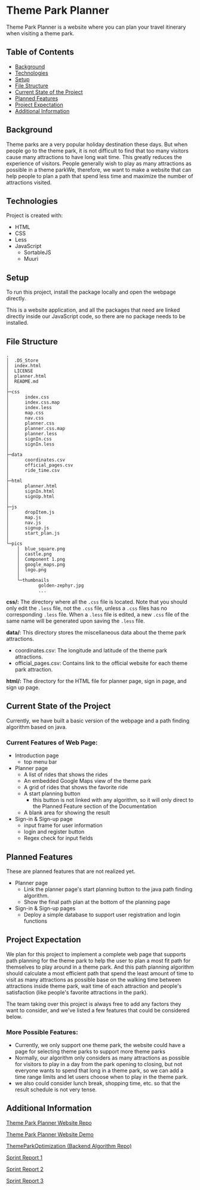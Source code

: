 # Theme Park Planner

Theme Park Planner is a website where you can plan your travel itinerary when visiting a theme park.

## Table of Contents

* [Background](#background)
* [Technologies](#technologies)
* [Setup](#setup)
* [File Structure](#file-Structure)
* [Current State of the Project](#current-state-of-the-project)
* [Planned Features](#planned-features)
* [Project Expectation](#project-expectation)
* [Additional Information](#additional-information)

## Background

Theme parks are a very popular holiday destination these days. But when people go to the theme park, it is not difficult to find that too many visitors cause many attractions to have long wait time. This greatly reduces the experience of visitors. People generally wish to play as many attractions as possible in a theme parkWe, therefore, we want to make a website that can help people to plan a path that spend less time and maximize the number of attractions visited.

## Technologies

Project is created with:

- HTML
- CSS
- Less
- JavaScript
    - SortableJS
    - Muuri

## Setup

To run this project, install the package locally and open the webpage directly.

This is a website application, and all the packages that need are linked directly inside our JavaScript code, so there are no package needs to be installed.

## File Structure

```text
.                                   
│  .DS_Store                          
│  index.html                         
│  LICENSE                            
│  planner.html                       
│  README.md                                      
│                                     
├─css
│      index.css
│      index.css.map
│      index.less
│      map.css
│      nav.css
│      planner.css
│      planner.css.map
│      planner.less
│      signIn.css
│      signIn.less
│
├─data
│      coordinates.csv
│      official_pages.csv
│      ride_time.csv
│
├─html
│      planner.html
│      signIn.html
│      signUp.html
│
├─js
│      dropItem.js
│      map.js
│      nav.js
│      signup.js
│      start_plan.js
│
└─pics
    │  blue_square.png
    │  castle.png
    │  Component 1.png
    │  google_maps.png
    │  logo.png
    │
    └─thumbnails
            golden-zephyr.jpg
            ...

```

**css/:** The directory where all the `.css` file is located. Note that you should only edit the `.less` file, not the `.css`
file, unless a `.css` files has no corresponding `.less` file. When a `.less` file is edited, a new `.css` file of the same name
will be generated upon saving the `.less` file.

**data/**: This directory stores the miscellaneous data about the theme park attractions.
  - coordinates.csv: The longitude and latitude of the theme park attractions.
  - official_pages.csv: Contains link to the official website for each theme park attraction.

**html/:** The directory for the HTML file for planner page, sign in page, and sign up page.

## Current State of the Project

Currently, we have built a basic version of the webpage and a path finding algorithm based on java.

### Current Features of Web Page:

- Introduction page
    - top menu bar
- Planner page
    - A list of rides that shows the rides
    - An embedded Google Maps view of the theme park
    - A grid of rides that shows the favorite ride
    - A start planning button
        - this button is not linked with any algorithm, so it will only direct to the Planned Feature section of the Documentation
    - A blank area for showing the result
- Sign-in & Sign-up page
    - input frame for user information
    - login and register button
    - Regex check for input fields

## Planned Features

These are planned features that are not realized yet.
- Planner page
    - Link the planner page's start planning button to the java path finding algorithm.
    - Show the final path plan at the bottom of the planning page
- Sign-in & Sign-up pages
    - Deploy a simple database to support user registration and login functions

## Project Expectation

We plan for this project to implement a complete web page that supports path planning for the theme park to help the user to plan a most fit path for themselves to play around in a theme park. And this path planning algorithm should calculate a most efficient path that spend the least amount of time to visit as many attractions as possible base on the walking time between attractions inside theme park, wait time of each attraction and people's satisfaction (like people's favorite attractions in the park).

The team taking over this project is always free to add any factors they want to consider, and we've listed a few features that could be considered below.
### More Possible Features:
- Currently, we only support one theme park, the website could have a page for selecting theme parks to support more theme parks
- Normally, our algorithm only considers as many attractions as possible for visitors to play in a day from the park opening to closing, but not everyone wants to spend that long in a theme park, so we can add a time range limits and let users choose when to play in the theme park.
- we also could consider lunch break, shopping time, etc. so that the result schedule is not very tense.


## Additional Information

[Theme Park Planner Website Repo](https://github.com/RyanLiu2015/theme-park-planner)

[Theme Park Planner Website Demo](https://ryanliu2015.github.io/theme-park-planner/)

[ThemeParkOptimization (Backend Algorithm Repo)](https://github.com/gabrieldamotta/ThemeParkOptimization)

[Sprint Report 1](https://docs.google.com/document/d/1FenCx4UJEoytXLPMLJIsms-n5jz_mVhPRhcTN2iXSBQ/edit?usp=sharing)

[Sprint Report 2](https://docs.google.com/document/d/1LhulByOiTFEF6lzEY3AnQx7TR2efVtl2glJYrjZN6xk/edit?usp=sharing)

[Sprint Report 3](https://docs.google.com/document/d/1ywo-iODJaAFMimAEiowbcJiIxUfu_N6p2_qy4G9ZlDs/edit?usp=sharing)

